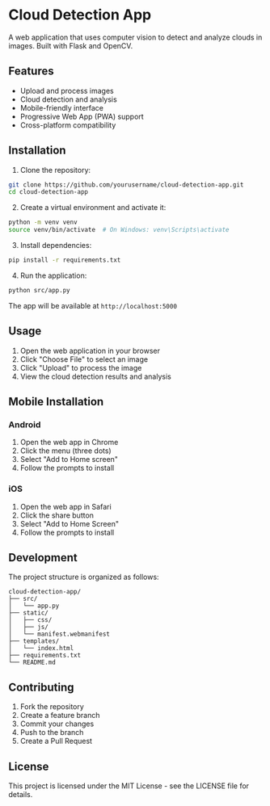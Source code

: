 # Cloud Detection App

A web application that uses computer vision to detect and analyze clouds in images. Built with Flask and OpenCV.

## Features

- Upload and process images
- Cloud detection and analysis
- Mobile-friendly interface
- Progressive Web App (PWA) support
- Cross-platform compatibility

## Installation

1. Clone the repository:
```bash
git clone https://github.com/yourusername/cloud-detection-app.git
cd cloud-detection-app
```

2. Create a virtual environment and activate it:
```bash
python -m venv venv
source venv/bin/activate  # On Windows: venv\Scripts\activate
```

3. Install dependencies:
```bash
pip install -r requirements.txt
```

4. Run the application:
```bash
python src/app.py
```

The app will be available at `http://localhost:5000`

## Usage

1. Open the web application in your browser
2. Click "Choose File" to select an image
3. Click "Upload" to process the image
4. View the cloud detection results and analysis

## Mobile Installation

### Android
1. Open the web app in Chrome
2. Click the menu (three dots)
3. Select "Add to Home screen"
4. Follow the prompts to install

### iOS
1. Open the web app in Safari
2. Click the share button
3. Select "Add to Home Screen"
4. Follow the prompts to install

## Development

The project structure is organized as follows:
```
cloud-detection-app/
├── src/
│   └── app.py
├── static/
│   ├── css/
│   ├── js/
│   └── manifest.webmanifest
├── templates/
│   └── index.html
├── requirements.txt
└── README.md
```

## Contributing

1. Fork the repository
2. Create a feature branch
3. Commit your changes
4. Push to the branch
5. Create a Pull Request

## License

This project is licensed under the MIT License - see the LICENSE file for details. 